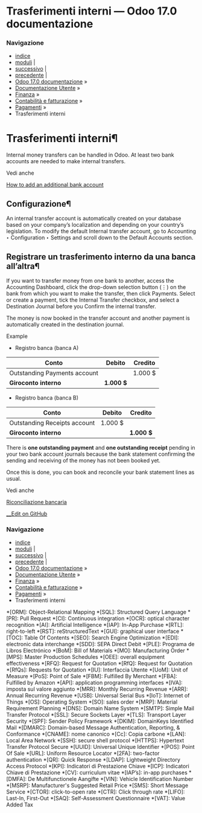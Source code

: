 # Trasferimenti interni — Odoo 17.0 documentazione

### Navigazione

  * [indice](../../../../genindex.html "Indice generale")
  * [moduli](../../../../py-modindex.html "Indice del modulo Python") |
  * [successivo](pay_sepa.html "Pay with SEPA") |
  * [precedente](follow_up.html "Follow-up on invoices") |
  * [Odoo 17.0 documentazione](../../../../index-2.html) »
  * [Documentazione Utente](../../../../applications.html) »
  * [Finanza](../../../finance.html) »
  * [Contabilità e fatturazione](../../accounting.html) »
  * [Pagamenti](../payments.html) »
  * Trasferimenti interni



# Trasferimenti interni¶

Internal money transfers can be handled in Odoo. At least two bank accounts are needed to make internal transfers.

Vedi anche

[How to add an additional bank account](../bank.html)

## Configurazione¶

An internal transfer account is automatically created on your database based on your company’s localization and depending on your country’s legislation. To modify the default Internal transfer account, go to Accounting ‣ Configuration ‣ Settings and scroll down to the Default Accounts section.

## Registrare un trasferimento interno da una banca all’altra¶

If you want to transfer money from one bank to another, access the Accounting Dashboard, click the drop-down selection button (⋮) on the bank from which you want to make the transfer, then click Payments. Select or create a payment, tick the Internal Transfer checkbox, and select a Destination Journal before you Confirm the internal transfer.

The money is now booked in the transfer account and another payment is automatically created in the destination journal.

Example

  * Registro banca (banca A)

**Conto** | **Debito** | **Credito**  
---|---|---  
Outstanding Payments account |  | 1.000 $  
**Giroconto interno** | **1.000 $** |   
  * Registro banca (banca B)

**Conto** | **Debito** | **Credito**  
---|---|---  
Outstanding Receipts account | 1.000 $ |   
**Giroconto interno** |  | **1.000 $**  



There is **one outstanding payment** and **one outstanding receipt** pending in your two bank account journals because the bank statement confirming the sending and receiving of the money has not been booked yet.

Once this is done, you can book and reconcile your bank statement lines as usual.

Vedi anche

[Riconciliazione bancaria](../bank/reconciliation.html)

[ __Edit on GitHub](https://github.com/odoo/documentation/edit/17.0/content/applications/finance/accounting/payments/internal_transfers.rst)

### Navigazione

  * [indice](../../../../genindex.html "Indice generale")
  * [moduli](../../../../py-modindex.html "Indice del modulo Python") |
  * [successivo](pay_sepa.html "Pay with SEPA") |
  * [precedente](follow_up.html "Follow-up on invoices") |
  * [Odoo 17.0 documentazione](../../../../index-2.html) »
  * [Documentazione Utente](../../../../applications.html) »
  * [Finanza](../../../finance.html) »
  * [Contabilità e fatturazione](../../accounting.html) »
  * [Pagamenti](../payments.html) »
  * Trasferimenti interni


  *[ORM]: Object-Relational Mapping
  *[SQL]: Structured Query Language
  *[PR]: Pull Request
  *[CI]: Continuous integration
  *[OCR]: optical character recognition
  *[AI]: Artificial Intelligence
  *[IAP]: In-App Purchase
  *[RTL]: right-to-left
  *[RST]: reStructuredText
  *[GUI]: graphical user interface
  *[TOC]: Table Of Contents
  *[SEO]: Search Engine Optimization
  *[EDI]: electronic data interchange
  *[SDD]: SEPA Direct Debit
  *[PLE]: Programa de Libros Electrónico
  *[BoM]: Bill of Materials
  *[MO]: Manufacturing Order
  *[MPS]: Master Production Schedules
  *[OEE]: overall equipment effectiveness
  *[RFQ]: Request for Quotation
  *[RfQ]: Request for Quotation
  *[RfQs]: Requests for Quotation
  *[IU]: Interfaccia Utente
  *[UoM]: Unit of Measure
  *[PoS]: Point of Sale
  *[FBM]: Fulfilled By Merchant
  *[FBA]: Fulfilled by Amazon
  *[API]: application programming interfaces
  *[IVA]: imposta sul valore aggiunto
  *[MRR]: Monthly Recurring Revenue
  *[ARR]: Annual Recurring Revenue
  *[USB]: Universal Serial Bus
  *[IoT]: Internet of Things
  *[OS]: Operating System
  *[SO]: sales order
  *[MRP]: Material Requirement Planning
  *[DNS]: Domain Name System
  *[SMTP]: Simple Mail Transfer Protocol
  *[SSL]: Secure Sockets Layer
  *[TLS]: Transport Layer Security
  *[SPF]: Sender Policy Framework
  *[DKIM]: DomainKeys Identified Mail
  *[DMARC]: Domain-based Message Authentication, Reporting, & Conformance
  *[CNAME]: nome canonico
  *[Cc]: Copia carbone
  *[LAN]: Local Area Network
  *[SSH]: secure shell protocol
  *[HTTPS]: Hypertext Transfer Protocol Secure
  *[UUID]: Universal Unique Identifier
  *[POS]: Point Of Sale
  *[URL]: Uniform Resource Locator
  *[2FA]: two-factor authentication
  *[QR]: Quick Response
  *[LDAP]: Lightweight Directory Access Protocol
  *[KPI]: Indicatori di Prestazione Chiave
  *[ICP]: Indicatori Chiave di Prestazione
  *[CV]: curriculum vitae
  *[IAP’s]: in-app purchases
  *[DMFA]: De Multifunctionele Aangifte
  *[VIN]: Vehicle Identification Number
  *[MSRP]: Manufacturer's Suggested Retail Price
  *[SMS]: Short Message Service
  *[CTOR]: click-to-open rate
  *[CTR]: Click through rate
  *[LIFO]: Last-In, First-Out
  *[SAQ]: Self-Assessment Questionnaire
  *[VAT]: Value Added Tax